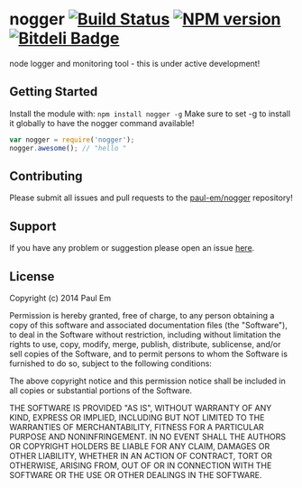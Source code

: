# nogger [![Build Status](https://secure.travis-ci.org/paul-em/nogger.png?branch=master)](http://travis-ci.org/paul-em/nogger) [![NPM version](https://badge-me.herokuapp.com/api/npm/nogger.png)](http://badges.enytc.com/for/npm/nogger) [![Bitdeli Badge](https://d2weczhvl823v0.cloudfront.net/paul-em/nogger/trend.png)](https://bitdeli.com/free "Bitdeli Badge")

node logger and monitoring tool - this is under active development!

## Getting Started
Install the module with: `npm install nogger -g`
Make sure to set -g to install it globally to have the nogger command available!

```javascript
var nogger = require('nogger');
nogger.awesome(); // "hello "
```

## Contributing

Please submit all issues and pull requests to the [paul-em/nogger](http://github.com/paul-em/nogger) repository!

## Support
If you have any problem or suggestion please open an issue [here](https://github.com/paul-em/nogger/issues).

## License
Copyright (c) 2014 Paul Em

Permission is hereby granted, free of charge, to any person
obtaining a copy of this software and associated documentation
files (the "Software"), to deal in the Software without
restriction, including without limitation the rights to use,
copy, modify, merge, publish, distribute, sublicense, and/or sell
copies of the Software, and to permit persons to whom the
Software is furnished to do so, subject to the following
conditions:

The above copyright notice and this permission notice shall be
included in all copies or substantial portions of the Software.

THE SOFTWARE IS PROVIDED "AS IS", WITHOUT WARRANTY OF ANY KIND,
EXPRESS OR IMPLIED, INCLUDING BUT NOT LIMITED TO THE WARRANTIES
OF MERCHANTABILITY, FITNESS FOR A PARTICULAR PURPOSE AND
NONINFRINGEMENT. IN NO EVENT SHALL THE AUTHORS OR COPYRIGHT
HOLDERS BE LIABLE FOR ANY CLAIM, DAMAGES OR OTHER LIABILITY,
WHETHER IN AN ACTION OF CONTRACT, TORT OR OTHERWISE, ARISING
FROM, OUT OF OR IN CONNECTION WITH THE SOFTWARE OR THE USE OR
OTHER DEALINGS IN THE SOFTWARE.
